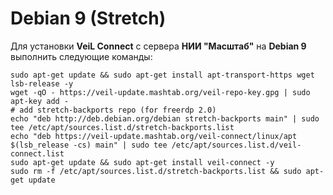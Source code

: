 # Debian 9 (Stretch)
Для установки **VeiL Connect** с сервера **НИИ "Масштаб"** на **Debian 9** выполнить следующие команды:

```
sudo apt-get update && sudo apt-get install apt-transport-https wget lsb-release -y
wget -qO - https://veil-update.mashtab.org/veil-repo-key.gpg | sudo apt-key add -
# add stretch-backports repo (for freerdp 2.0)
echo "deb http://deb.debian.org/debian stretch-backports main" | sudo tee /etc/apt/sources.list.d/stretch-backports.list
echo "deb https://veil-update.mashtab.org/veil-connect/linux/apt $(lsb_release -cs) main" | sudo tee /etc/apt/sources.list.d/veil-connect.list
sudo apt-get update && sudo apt-get install veil-connect -y
sudo rm -f /etc/apt/sources.list.d/stretch-backports.list && sudo apt-get update
```